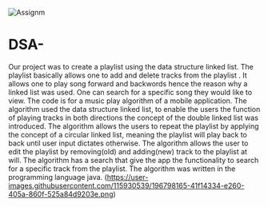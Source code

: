 ![Assignm](https://user-images.githubusercontent.com/115930539/196797947-615b2f8e-5750-40b6-99a5-bd4b35eefa29.png)
# DSA-
Our project was to create a playlist using the data structure linked list.
The playlist basically allows one to add and delete tracks from the playlist .
It allows one to play song forward and backwords hence the reason why a linked list was used.
One can search for a specific song they would like to view.
The code is for a music play algorithm of a mobile application. The algorithm used the data structure linked list, to enable the users the function of playing tracks in both directions the concept of the double linked list was introduced. The algorithm allows the users to repeat the playlist by applying the concept of a circular linked list, meaning the playlist will play back to back until user input dictates otherwise. The algorithm allows the user to edit the playlist by removing(old) and adding(new) track to the playlist at will. The algorithm has a search that give the app the functionality to search for a specific track from the playlist. The algorithm was written in the programming language java.
(https://user-images.githubusercontent.com/115930539/196798165-41f14334-e260-405a-860f-525a84d9203e.png)
